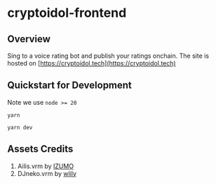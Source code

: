 # cryptoidol-frontend

## Overview
Sing to a voice rating bot and publish your ratings onchain.
The site is hosted on [https://cryptoidol.tech](https://cryptoidol.tech)

## Quickstart for Development

Note we use `node >= 20`

```
yarn

yarn dev
```

## Assets Credits
1. Ailis.vrm by [IZUMO](https://izumo.com/)
2. DJneko.vrm by [wlily](https://booth.pm/en/items/4518618)